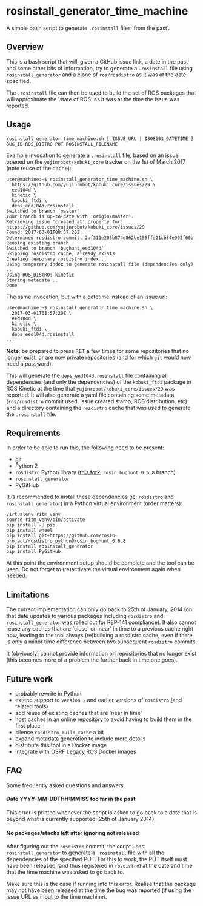 # rosinstall_generator_time_machine

A simple bash script to generate `.rosinstall` files 'from the past'.


## Overview

This is a bash script that will, given a GitHub issue link, a date in the past and some other bits of information, try to generate a `.rosinstall` file using `rosinstall_generator` and a clone of `ros/rosdistro` as it was at the date specified.

The `.rosinstall` file can then be used to build the set of ROS packages that will approximate the 'state of ROS' as it was at the time the issue was reported.

## Usage

```
rosinstall_generator_time_machine.sh [ ISSUE_URL | ISO8601_DATETIME ] BUG_ID ROS_DISTRO PUT ROSINSTALL_FILENAME
```

Example invocation to generate a `.rosinstall` file, based on an issue opened on the `yujinrobot/kobuki_core` tracker on the 1st of March 2017 (note reuse of the cache):

```shell
user@machine:~$ rosinstall_generator_time_machine.sh \
  https://github.com/yujinrobot/kobuki_core/issues/29 \
  eed104d \
  kinetic \
  kobuki_ftdi \
  deps_eed104d.rosinstall
Switched to branch 'master'
Your branch is up-to-date with 'origin/master'.
Retrieving issue 'created_at' property for: https://github.com/yujinrobot/kobuki_core/issues/29
Found: 2017-03-01T08:57:20Z
Determined rosdistro commit: 2af311e205b874e862be155ffe21cb54e902f60b
Reusing existing branch
Switched to branch 'bughunt_eed104d'
Skipping rosdistro cache, already exists
Creating temporary rosdistro index ..
Using temporary index to generate rosinstall file (dependencies only) ..
Using ROS_DISTRO: kinetic
Storing metadata ..
Done
```

The same invocation, but with a datetime instead of an issue url:

```shell
user@machine:~$ rosinstall_generator_time_machine.sh \
  2017-03-01T08:57:20Z \
  eed104d \
  kinetic \
  kobuki_ftdi \
  deps_eed104d.rosinstall
...
```

**Note**: be prepared to press <kbd>RET</kbd> a few times for some repositories that no longer exist, or are now private repositories (and for which `git` would now need a password).

This will generate the `deps_eed104d.rosinstall` file containing all dependencies (and only the dependencies) of the `kobuki_ftdi` package in ROS Kinetic at the time that `yujinrobot/kobuki_core/issues/29` was reported. It will also generate a yaml file containing some metadata (`ros/rosdistro` commit used, issue created stamp, ROS distribution, etc) and a directory containing the `rosdistro` cache that was used to generate the `.rosinstall` file.


## Requirements

In order to be able to run this, the following need to be present:

 - git
 - Python 2
 - `rosdistro` Python library ([this fork](https://github.com/rosin-project/rosdistro_python/tree/rosin_bughunt_0.6.8), `rosin_bughunt_0.6.8` branch)
 - `rosinstall_generator`
 - PyGitHub

It is recommended to install these dependencies (ie: `rosdistro` and `rosinstall_generator`) in a Python virtual environment (order matters):

```shell
virtualenv ritm_venv
source ritm_venv/bin/activate
pip install -U pip
pip install wheel
pip install git+https://github.com/rosin-project/rosdistro_python@rosin_bughunt_0.6.8
pip install rosinstall_generator
pip install PyGitHub
```

At this point the environment setup should be complete and the tool can be used. Do not forget to (re)activate the virtual environment again when needed.


## Limitations

The current implementation can only go back to 25th of January, 2014 (on that date updates to various packages including `rosdistro` and `rosinstall_generator` was rolled out for REP-141 compliance).
It also cannot reuse any caches that are 'close' or 'near' in time to a previous cache right now, leading to the tool always (re)building a rosdistro cache, even if there is only a minor time difference between two subsequent `rosdistro` commits.

It (obviously) cannot provide information on repositories that no longer exist (this becomes more of a problem the further back in time one goes).


## Future work

 - probably rewrite in Python
 - extend support to `version 2` and earlier versions of `rosdistro` (and related tools)
 - add reuse of existing caches that are 'near in time'
 - host caches in an online repository to avoid having to build them in the first place
 - silence `rosdistro_build_cache` a bit
 - expand metadata generation to include more details
 - distribute this tool in a Docker image
 - integrate with OSRF [Legacy ROS](https://hub.docker.com/r/osrf/ros_legacy/tags/) Docker images

## FAQ

Some frequently asked questions and answers.

#### Date YYYY-MM-DDTHH:MM:SS too far in the past

This error is printed whenever the script is asked to go back to a date that is beyond what is currently supported (25th of January 2014).

#### No packages/stacks left after ignoring not released

After figuring out the `rosdistro` commit, the script uses `rosinstall_generator` to generate a `.rosinstall` file with all the dependencies of the specified PUT. For this to work, the PUT itself must have been released (and thus registered in `rosdistro`) at the date and time that the time machine was asked to go back to.

Make sure this is the case if running into this error. Realise that the package may not have been released at the time the bug was reported (if using the issue URL as input to the time machine).
